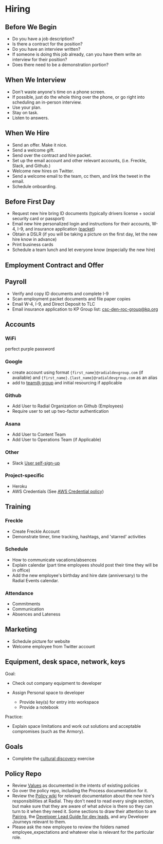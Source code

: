 # Hiring

## Before We Begin
 - Do you have a job description?
 - Is there a contract for the position?
 - Do you have an interview written?
 - If someone is doing this job already, can you have them write an interview for their position?
 - Does there need to be a demonstration portion?
 
## When We Interview
 - Don't waste anyone's time on a phone screen.
 - If possible, just do the whole thing over the phone, or go right into scheduling an in-person interview.
 - Use your plan.
 - Stay on task.
 - Listen to answers.
 
## When We Hire
 - Send an offer. Make it nice.
 - Send a welcome gift.
 - Send over the contract and hire packet.
 - Set up the email account and other relevant accounts, (i.e. Freckle, Slack, and Github.)
 - Welcome new hires on Twitter.
 - Send a welcome email to the team, cc them, and link the tweet in the email.
 - Schedule onboarding.

## Before First Day
 - Request new hire bring ID documents (typically drivers license + social security card or passport)
 - Email new hire personalized login and instructions for their accounts, W-4, I-9, and insurance application (<a href="https://github.com/RadialDevGroup/Policy/raw/master/documents/Complete%20Employee%20Packet%202017.pdf" target="_blank">packet</a>)
 - Obtain a DSLR (if you will be taking a picture on the first day, let the new hire know in advance)
 - Print business cards
 - Schedule a team lunch and let everyone know (especially the new hire)

## Employment Contract and Offer

## Payroll
 - Verify and copy ID documents and complete I-9
 - Scan employment packet documents and file paper copies
 - Email W-4, I-9, and Direct Deposit to TLC
 - Email insurance application to KP Group list: <a href="mailto:csc-den-roc-group@kp.org" target="_blank">csc-den-roc-group@kp.org</a>

## Accounts
### WiFi
 perfect purple password

### Google
  - create account using format `{first_name}@radialdevgroup.com` (if available) and `{first_name}.{last_name}@radialdevgroup.com` as an alias
  - add to [team@ group](https://groups.google.com/a/radialdevgroup.com/forum/#!managemembers/team/members/active) and initial resourcing if applicable

### Github
  - Add User to Radial Organization on Github (Employees)
  - Require user to set up two-factor authentication

### Asana
  - Add User to Content Team
  - Add User to Operations Team (if Applicable)

### Other
- Slack [User self-sign-up](https://join.slack.com/t/radialdevgroup/signup?x=x-11720792966-282636290290)

### Project-specific
- Heroku
- AWS Credentials (See [AWS Credential policy](AWS-CREDENTIAL-POLICY.md))

## Training
### Freckle
 - Create Freckle Account
 - Demonstrate timer, time tracking, hashtags, and 'starred' activities

### Schedule
 - How to communicate vacations/absences
 - Explain calendar (part time employees should post their time they will be in office)
 - Add the new employee's birthday and hire date (anniversary) to the Radial Events calendar.

### Attendance
  - Commitments
  - Communication
  - Absences and Lateness

## Marketing
  - Schedule picture for website
  - Welcome employee from Twitter account

## Equipment, desk space, network, keys
Goal:

  - Check out company equipment to developer
  - Assign Personal space to developer

    - Provide key(s) for entry into workspace
    - Provide a notebook

  Practice:
  - Explain space limitations and work out solutions and acceptable compromises (such as the Armory).

## Goals
- Complete the [cultural discovery](https://github.com/RadialDevGroup/Policy/wiki/Cultural-Discovery) exercise

## Policy Repo
  - Review [Values](employee_expectations/VALUES.md) as documented in the intents of existing policies
  - Go over the policy repo, including the Process documentation for it.
  - Review the [Policy wiki](https://github.com/RadialDevGroup/Policy/wiki) for relevant documentation about the new hire's responsibilities at Radial. They don't need to read every single section, but make sure that they are aware of what advice is there so they can turn to it when they need it. Some sections to draw their attention to are [Pairing](https://github.com/RadialDevGroup/Policy/wiki/Pairing), the [Developer Lead Guide for dev leads](https://github.com/RadialDevGroup/Policy/wiki/Quick-Start-Developer-Lead-Guide), and any Developer Journeys relevant to them.
  - Please ask the new employee to review the folders named employee_expectations and whatever else is relevant for the particular role.
